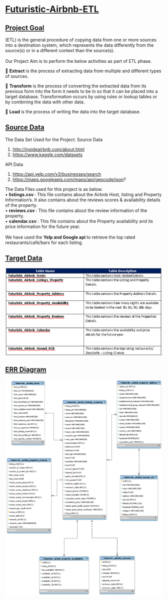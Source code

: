# <ins> Futuristic-Airbnb-ETL </ins>

## <ins> Project Goal  </ins>

(ETL) is the general procedure of copying data from one or more sources into a destination system, which represents the data differently from the source(s) or in a different context than the source(s). <br> <br>
Our Project Aim is to perform the below activities as part of ETL phase.<br> 

	<b>Extract</b> is the process of extracting data from multiple and different types of sources. <br>

	<b>Transform</b> is the process of converting the extracted data from its previous form into the form it needs to be in so that it can be placed into a target database. Transformation occurs by using rules or lookup tables or by combining the data with other data. <br>

	<b>Load</b> is the process of writing the data into the target database. <br>


## <ins> Source Data </ins>


The Data Set Used for the Project:
	Source Data
1)	http://insideairbnb.com/about.html
2)	https://www.kaggle.com/datasets

API Data 
1)	https://api.yelp.com/v3/businesses/search
2)	https://maps.googleapis.com/maps/api/geocode/json?

The Data Files used for this project is as below.<br>
•	<b>listings.csv </b> : This file contains about the Airbnb Host, listing and Property Information’s. It also contains about the reviews scores & availability details of the property. <br>
•	<b> reviews.csv </b> : This file contains about the review information of the property. <br>
•	<b> calendar.csv </b> : This file contains about the Property availability and its price information for the future year. <br><br>
We have used the <b> Yelp and Google api </b> to retrieve the top rated restaurants/café/bars for each listing.

## <ins> Target Data </ins>
![Target_Table_Details](Target_Table_Details.PNG)

## <ins> ERR Diagram </ins>
![Futuristic_Airbnb_ERR_Diagram](Futuristic_Airbnb_ERR_Diagram.png)
